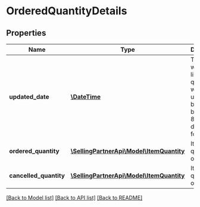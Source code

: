 # OrderedQuantityDetails

## Properties
Name | Type | Description | Notes
------------ | ------------- | ------------- | -------------
**updated_date** | [**\DateTime**](\DateTime.md) | The date when the line item quantity was updated by buyer. Must be in ISO-8601 date/time format. | [optional] 
**ordered_quantity** | [**\SellingPartnerApi\Model\ItemQuantity**](ItemQuantity.md) | Item quantity ordered. | [optional] 
**cancelled_quantity** | [**\SellingPartnerApi\Model\ItemQuantity**](ItemQuantity.md) | Item quantity ordered. | [optional] 

[[Back to Model list]](../README.md#documentation-for-models) [[Back to API list]](../README.md#documentation-for-api-endpoints) [[Back to README]](../README.md)


